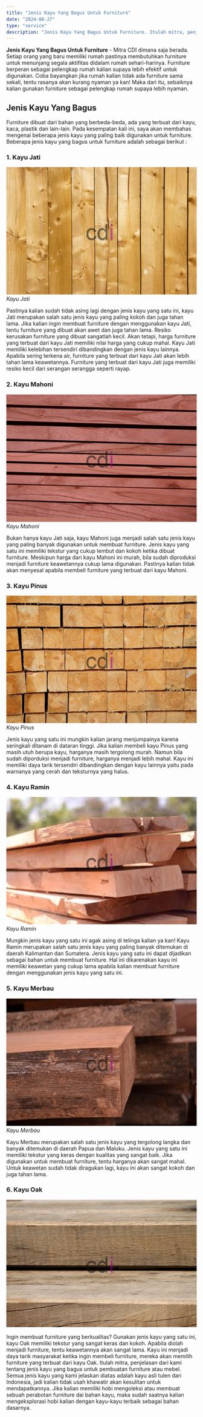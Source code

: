 ```yaml
---
title: "Jenis Kayu Yang Bagus Untuk Furniture"
date: "2024-08-27"
type: "service"
description: "Jenis Kayu Yang Bagus Untuk Furniture. Itulah mitra, penjelasan dari kami tentang jenis kayu yang bagus untuk pembuatan furniture atau mebel. Semua jenis kay..."
---
```


**Jenis Kayu Yang Bagus Untuk Furniture** - Mitra CDI dimana saja berada. Setiap orang yang baru memiliki rumah pastinya membutuhkan furniture untuk menunjang segala aktifitas didalam rumah sehari-harinya. Furniture berperan sebagai pelengkap rumah kalian supaya lebih efektif untuk digunakan. Coba bayangkan jika rumah kalian tidak ada furniture sama sekali, tentu rasanya akan kurang nyaman ya kan! Maka dari itu, sebaiknya kalian gunakan furniture sebagai pelengkap rumah supaya lebih nyaman.
## Jenis Kayu Yang Bagus
Furniture dibuat dari bahan yang berbeda-beda, ada yang terbuat dari kayu, kaca, plastik dan lain-lain. Pada kesempatan kali ini, saya akan membahas mengenai beberapa jenis kayu yang paling baik digunakan untuk furniture. Beberapa jenis kayu yang bagus untuk furniture adalah sebagai berikut :
### 1\. Kayu Jati
![Jenis Kayu Yang Bagus](/images/blog/Jenis-kayu-furniture-1.jpg)
*Kayu Jati*

Pastinya kalian sudah tidak asing lagi dengan jenis kayu yang satu ini, kayu Jati merupakan salah satu jenis kayu yang paling kokoh dan juga tahan lama. Jika kalian ingin membuat furniture dengan menggunakan kayu Jati, tentu furniture yang dibuat akan awet dan juga tahan lama. Resiko kerusakan furniture yang dibuat sangatlah kecil. Akan tetapi, harga furniture yang terbuat dari kayu Jati memiliki nilai harga yang cukup mahal.
Kayu Jati memiliki kelebihan tersendiri dibandingkan dengan jenis kayu lainnya. Apabila sering terkena air, furniture yang terbuat dari kayu Jati akan lebih tahan lama keawetannya. Furniture yang terbuat dari kayu Jati juga memiliki resiko kecil dari serangan serangga seperti rayap.
### 2\. Kayu Mahoni
![Jenis Kayu Yang Bagus](/images/blog/Jenis-kayu-furniture-2.jpg)
*Kayu Mahoni*

Bukan hanya kayu Jati saja, kayu Mahoni juga menjadi salah satu jenis kayu yang paling banyak digunakan untuk membuat furniture. Jenis kayu yang satu ini memiliki tekstur yang cukup lembut dan kokoh ketika dibuat furniture. Meskipun harga dari kayu Mahoni ini murah, bila sudah diproduksi menjadi furniture keawetannya cukup lama digunakan. Pastinya kalian tidak akan menyesal apabila membeli furniture yang terbuat dari kayu Mahoni.
### 3\. Kayu Pinus
![Jenis Kayu Yang Bagus](/images/blog/Jenis-kayu-furniture-4.jpg)
*Kayu Pinus*

Jenis kayu yang satu ini mungkin kalian jarang menjumpainya karena seringkali ditanam di dataran tinggi. Jika kalian membeli kayu Pinus yang masih utuh berupa kayu, harganya masih tergolong murah. Namun bila sudah diporduksi menjadi furniture, harganya menjadi lebih mahal. Kayu ini memiliki daya tarik tersendiri dibandingkan dengan kayu lainnya yaitu pada warnanya yang cerah dan teksturnya yang halus.
### 4\. Kayu Ramin
![](/images/blog/Jenis-kayu-furniturekayu.jpg)
*Kayu Ramin*

Mungkin jenis kayu yang satu ini agak asing di telinga kalian ya kan! Kayu Ramin merupakan salah satu jenis kayu yang paling banyak ditemukan di daerah Kalimantan dan Sumatera. Jenis kayu yang satu ini dapat dijadikan sebagai bahan untuk membuat furniture. Hal ini dikarenakan kayu ini memiliki keawetan yang cukup lama apabila kalian membuat furniture dengan menggunakan jenis kayu yang satu ini.
### 5\. Kayu Merbau
![](/images/blog/Jenis-kayu-furniture-3.jpg)
*Kayu Merbau*

Kayu Merbau merupakan salah satu jenis kayu yang tergolong langka dan banyak ditemukan di daerah Papua dan Maluku. Jenis kayu yang satu ini memiliki tekstur yang keras dengan kualitas yang sangat baik. Jika digunakan untuk membuat furniture, tentu harganya akan sangat mahal. Untuk keawetan sudah tidak diragukan lagi, kayu ini akan sangat kokoh dan juga tahan lama.
### 6\. Kayu Oak

![Jenis-kayu-furniture-5](/images/blog/Jenis-kayu-furniture-5.jpg)

Ingin membuat furniture yang berkualitas? Gunakan jenis kayu yang satu ini, kayu Oak memiliki tekstur yang sangat keras dan kokoh. Apabila diolah menjadi furniture, tentu keawetannya akan sangat lama. Kayu ini menjadi daya tarik masyarakat ketika ingin membeli furniture, mereka akan memilih furniture yang terbuat dari kayu Oak.
Itulah mitra, penjelasan dari kami tentang jenis kayu yang bagus untuk pembuatan furniture atau mebel. Semua jenis kayu yang kami jelaskan diatas adalah kayu asli tulen dari Indonesia, jadi kalian tidak usah khawatir akan kesulitan untuk mendapatkannya. Jika kalian memiliki hobi mengoleksi atau membuat sebuah perabotan furniture dai bahan kayu, maka sudah saatnya kalian mengeksplorasi hobi kalian dengan kayu-kayu terbaik sebagai bahan dasarnya.
